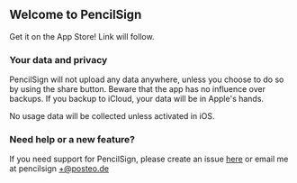 ## Welcome to PencilSign

Get it on the App Store! Link will follow.

### Your data and privacy

PencilSign will not upload any data anywhere, unless you choose to do so by using the share button. Beware that the app has no influence over backups. If you backup to iCloud, your data will be in Apple's hands.

No usage data will be collected unless activated in iOS. 

### Need help or a new feature?

If you need support for PencilSign, please create an issue [here](https://github.com/andreasfichtner/PencilSignSite/issues) or email me at pencilsign +@posteo.de
